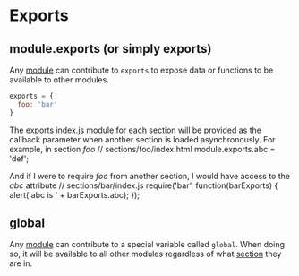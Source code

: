 Exports
===========

module.exports (or simply exports)
-----------
Any [module](./modules) can contribute to `exports` to expose data or functions to be available to other modules.
```javascript
exports = {
  foo: 'bar'
}
```

The exports index.js module for each section will be provided as the callback parameter when another section is loaded asynchronously.
For example, in section *foo*
    // sections/foo/index.html
    module.exports.abc = 'def';

And if I were to require *foo* from another section, I would have access to the *abc* attribute
    // sections/bar/index.js
    require('bar', function(barExports) {
      alert('abc is ' + barExports.abc);
    });


global
-----------
Any [module](./modules) can contribute to a special variable called `global`.  When doing so, it will be available to all other modules regardless of what [section](./sections) they are in.

